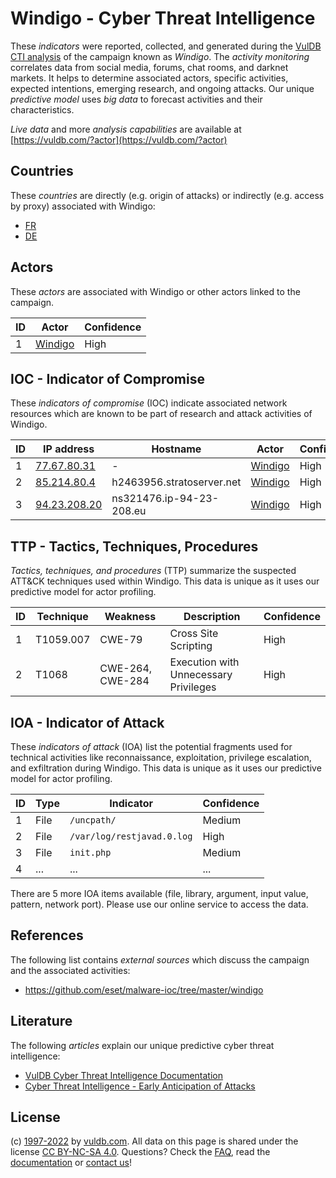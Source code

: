 # Windigo - Cyber Threat Intelligence

These _indicators_ were reported, collected, and generated during the [VulDB CTI analysis](https://vuldb.com/?kb.cti) of the campaign known as _Windigo_. The _activity monitoring_ correlates data from social media, forums, chat rooms, and darknet markets. It helps to determine associated actors, specific activities, expected intentions, emerging research, and ongoing attacks. Our unique _predictive model_ uses _big data_ to forecast activities and their characteristics.

_Live data_ and more _analysis capabilities_ are available at [https://vuldb.com/?actor](https://vuldb.com/?actor)

## Countries

These _countries_ are directly (e.g. origin of attacks) or indirectly (e.g. access by proxy) associated with Windigo:

* [FR](https://vuldb.com/?country.fr)
* [DE](https://vuldb.com/?country.de)

## Actors

These _actors_ are associated with Windigo or other actors linked to the campaign.

ID | Actor | Confidence
-- | ----- | ----------
1 | [Windigo](https://vuldb.com/?actor.windigo) | High

## IOC - Indicator of Compromise

These _indicators of compromise_ (IOC) indicate associated network resources which are known to be part of research and attack activities of Windigo.

ID | IP address | Hostname | Actor | Confidence
-- | ---------- | -------- | ----- | ----------
1 | [77.67.80.31](https://vuldb.com/?ip.77.67.80.31) | - | [Windigo](https://vuldb.com/?actor.windigo) | High
2 | [85.214.80.4](https://vuldb.com/?ip.85.214.80.4) | h2463956.stratoserver.net | [Windigo](https://vuldb.com/?actor.windigo) | High
3 | [94.23.208.20](https://vuldb.com/?ip.94.23.208.20) | ns321476.ip-94-23-208.eu | [Windigo](https://vuldb.com/?actor.windigo) | High

## TTP - Tactics, Techniques, Procedures

_Tactics, techniques, and procedures_ (TTP) summarize the suspected ATT&CK techniques used within Windigo. This data is unique as it uses our predictive model for actor profiling.

ID | Technique | Weakness | Description | Confidence
-- | --------- | -------- | ----------- | ----------
1 | T1059.007 | CWE-79 | Cross Site Scripting | High
2 | T1068 | CWE-264, CWE-284 | Execution with Unnecessary Privileges | High

## IOA - Indicator of Attack

These _indicators of attack_ (IOA) list the potential fragments used for technical activities like reconnaissance, exploitation, privilege escalation, and exfiltration during Windigo. This data is unique as it uses our predictive model for actor profiling.

ID | Type | Indicator | Confidence
-- | ---- | --------- | ----------
1 | File | `/uncpath/` | Medium
2 | File | `/var/log/restjavad.0.log` | High
3 | File | `init.php` | Medium
4 | ... | ... | ...

There are 5 more IOA items available (file, library, argument, input value, pattern, network port). Please use our online service to access the data.

## References

The following list contains _external sources_ which discuss the campaign and the associated activities:

* https://github.com/eset/malware-ioc/tree/master/windigo

## Literature

The following _articles_ explain our unique predictive cyber threat intelligence:

* [VulDB Cyber Threat Intelligence Documentation](https://vuldb.com/?kb.cti)
* [Cyber Threat Intelligence - Early Anticipation of Attacks](https://www.scip.ch/en/?labs.20201022)

## License

(c) [1997-2022](https://vuldb.com/?kb.changelog) by [vuldb.com](https://vuldb.com/?kb.about). All data on this page is shared under the license [CC BY-NC-SA 4.0](https://creativecommons.org/licenses/by-nc-sa/4.0/). Questions? Check the [FAQ](https://vuldb.com/?kb.faq), read the [documentation](https://vuldb.com/?kb) or [contact us](https://vuldb.com/?contact)!
